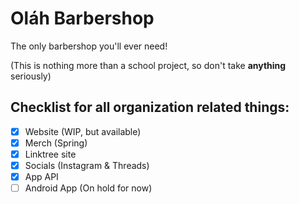 # Oláh Barbershop
The only barbershop you'll ever need!

(This is nothing more than a school project, so don't take **anything** seriously)

## Checklist for all organization related things:
- [X] Website (WIP, but available)
- [X] Merch (Spring)
- [X] Linktree site
- [X] Socials (Instagram & Threads)
- [X] App API
- [ ] Android App (On hold for now)
